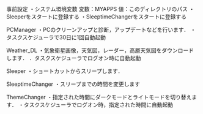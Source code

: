 事前設定
・システム環境変数
    変数：MYAPPS
    値：このディレクトリのパス
・Sleeperをスタートに登録する
・SleeptimeChangerをスタートに登録する

PCManager
・PCのクリーンアップと診断，アップデートなどを行います．
・タスクスケジューラで30日に1回自動起動

Weather_DL
・気象衛星画像，天気図，レーダー，高層天気図をダウンロードします．
．タスクスケジューラでログオン時に自動起動

Sleeper
・ショートカットからスリープします．

SleeptimeChanger
・スリープまでの時間を変更します

ThemeChanger
・指定された時間にダークモードとライトモードを切り替えます．
・タスクスケジューラでログオン時，指定された時間に自動起動